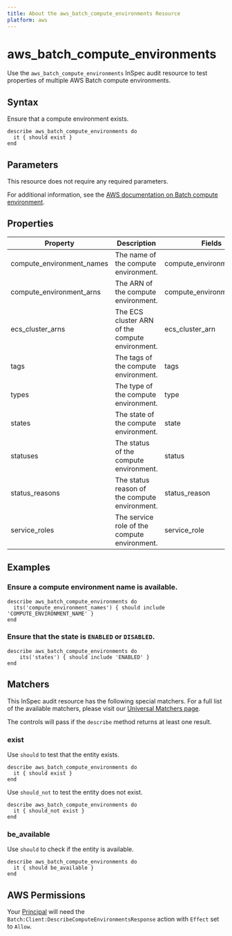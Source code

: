```yaml
---
title: About the aws_batch_compute_environments Resource
platform: aws
---
```


# aws_batch_compute_environments

Use the `aws_batch_compute_environments` InSpec audit resource to test properties of multiple AWS Batch compute environments.

## Syntax

Ensure that a compute environment exists.

    describe aws_batch_compute_environments do
      it { should exist }
    end

## Parameters

This resource does not require any required parameters.

For additional information, see the [AWS documentation on Batch compute environment](https://docs.aws.amazon.com/AWSCloudFormation/latest/UserGuide/aws-resource-batch-computeenvironment.html).

## Properties

| Property | Description | Fields |
| ---  | --- | --- |
| compute_environment_names | The name of the compute environment. | compute_environment_name |
| compute_environment_arns | The ARN of the compute environment. | compute_environment_arn |
| ecs_cluster_arns | The ECS cluster ARN of the compute environment. | ecs_cluster_arn |
| tags | The tags of the compute environment. | tags |
| types | The type of the compute environment. | type |
| states | The state of the compute environment. | state |
| statuses | The status of the compute environment. | status |
| status_reasons | The status reason of the compute environment. | status_reason |
| service_roles | The service role of the compute environment. | service_role |

## Examples

### Ensure a compute environment name is available.

    describe aws_batch_compute_environments do
      its('compute_environment_names') { should include 'COMPUTE_ENVIRONMENT_NAME' }
    end

### Ensure that the state is `ENABLED` or `DISABLED`.

    describe aws_batch_compute_environments do
        its('states') { should include 'ENABLED' }
    end
## Matchers

This InSpec audit resource has the following special matchers. For a full list of the available matchers, please visit our [Universal Matchers page](https://www.inspec.io/docs/reference/matchers/).

The controls will pass if the `describe` method returns at least one result.

### exist

Use `should` to test that the entity exists.

    describe aws_batch_compute_environments do
      it { should exist }
    end

Use `should_not` to test the entity does not exist.

    describe aws_batch_compute_environments do
      it { should_not exist }
    end

### be_available

Use `should` to check if the entity is available.

    describe aws_batch_compute_environments do
      it { should be_available }
    end

## AWS Permissions

Your [Principal](https://docs.aws.amazon.com/IAM/latest/UserGuide/intro-structure.html#intro-structure-principal) will need the `Batch:Client:DescribeComputeEnvironmentsResponse` action with `Effect` set to `Allow`.

